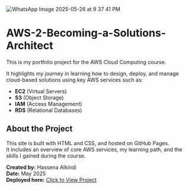 ![WhatsApp Image 2025-05-26 at 9 37 41 PM](https://github.com/user-attachments/assets/3f713e37-3ca4-4048-a5d0-37db5206fbb6)
# AWS-2-Becoming-a-Solutions-Architect

This is my portfolio project for the AWS Cloud Computing course.

It highlights my journey in learning how to design, deploy, and manage cloud-based solutions using key AWS services such as:

- **EC2** (Virtual Servers)
- **S3** (Object Storage)
- **IAM** (Access Management)
- **RDS** (Relational Databases)

## About the Project

This site is built with HTML and CSS, and hosted on GitHub Pages.  
It includes an overview of core AWS services, my learning path, and the skills I gained during the course.

**Created by:** Hassena Alkindi  
**Date:** May 2025  
**Deployed here:** [Click to View Project](https://halkindi31.github.io/AWS-2-Becoming-a-Solutions-Architect/)
